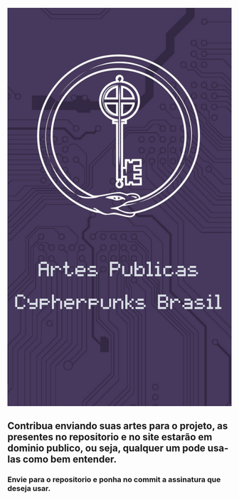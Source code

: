 ![](assets/20211101_202239_contribua.png)

## Contribua enviando suas artes para o projeto, as presentes no repositorio e no site estarão em dominio publico, ou seja, qualquer um pode usa-las como bem entender.

### Envie para o repositorio  e ponha no commit a assinatura que deseja usar.
